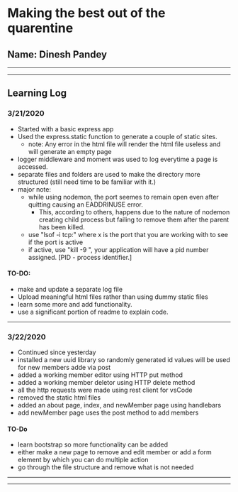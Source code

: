 # Making the best out of the quarentine
## Name: Dinesh Pandey
___
___

## Learning Log

### 3/21/2020
* Started with a basic express app
* Used the express.static function to generate a couple of static sites.
    * note: Any error in the html file will render the html file useless and will generate an empty page
* logger middleware and moment was used to log everytime a page is accessed. 
* separate files and folders are used to make the directory more structured (still need time to be familiar with it.)
* major note: 
    * while using nodemon, the port seemes to remain open even after quitting causing an EADDRINUSE error.
        * This, according to others, happens due to the nature of nodemon creating child process but failing to remove them after the parent has been killed.
    * use "lsof -i tcp:<x>" where x is the port that you are working with to see if the port is active
    * if active, use "kill -9 <PID-NUMBER>", your application will have a pid number assigned. [PID - process identifier.]

#### TO-DO: 
* make and update a separate log file
* Upload meaningful html files rather than using dummy static files
* learn some more and add functionality.
* use a significant portion of readme to explain code.

___

### 3/22/2020
* Continued since yesterday
* installed a new uuid library so randomly generated id values will be used for new members adde via post
* added a working member editor using HTTP put method
* added a working member deletor using HTTP delete method
* all the http requests were made using rest client for vsCode
* removed the static html files 
* added an about page, index, and newMember page using handlebars 
* add newMember page uses the post method to add members

#### TO-Do
* learn bootstrap so more functionality can be added
* either make a new page to remove and edit member or add a form element by which you can do multiple action
* go through the file structure and remove what is not needed

___
___

 